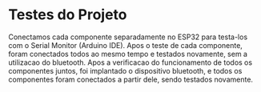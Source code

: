 # Testes do Projeto

Conectamos cada componente separadamente no ESP32 para testa-los com o Serial Monitor (Arduino IDE). Apos o teste de cada componente, foram conectados todos ao mesmo tempo e testados novamente, sem a utilizacao do bluetooth. Apos a verificacao do funcionamento de todos os componentes juntos, foi implantado o dispositivo bluetooth, e todos os componentes foram conectados a partir dele, sendo testados novamente.
